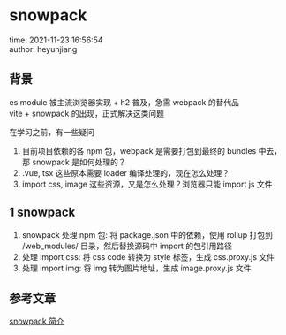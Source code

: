 # snowpack

time: 2021-11-23 16:56:54  
author: heyunjiang

## 背景

es module 被主流浏览器实现 + h2 普及，急需 webpack 的替代品  
vite + snowpack 的出现，正式解决这类问题

在学习之前，有一些疑问  
1. 目前项目依赖的各 npm 包，webpack 是需要打包到最终的 bundles 中去，那 snowpack 是如何处理的？
2. .vue, tsx 这些原本需要 loader 编译处理的，现在怎么处理？
3. import css, image 这些资源，又是怎么处理？浏览器只能 import js 文件

## 1 snowpack

1. snowpack 处理 npm 包: 将 package.json 中的依赖，使用 rollup 打包到 /web_modules/ 目录，然后替换源码中 import 的包引用路径
2. 处理 import css: 将 css code 转换为 style 标签，生成 css.proxy.js 文件
3. 处理 import img: 将 img 转为图片地址，生成 image.proxy.js 文件



## 参考文章

[snowpack 简介](https://zhuanlan.zhihu.com/p/149351900)
